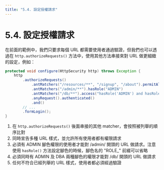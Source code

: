 ```yaml
---
title: "5.4. 設定授權請求"
---
```


# 5.4. 設定授權請求

在前面的範例中，我們只要求每個 URL 都需要使用者通過驗證，但我們也可以透過在 `http.authorizeRequests()` 方法中，使用其他方法串接來對 URL 做更細緻的設定，例如：

```java
protected void configure(HttpSecurity http) throws Exception {
	http
		.authorizeRequests()                                                     // 1.
			.antMatchers("/resources/**", "/signup", "/about").permitAll()       // 2.
			.antMatchers("/admin/**").hasRole("ADMIN")                           // 3.
			.antMatchers("/db/**").access("hasRole('ADMIN') and hasRole('DBA')") // 4.
			.anyRequest().authenticated()                                        // 5.
			.and()
		// ...
		.formLogin();
}
```

1. 在 `http.authorizeRequests()` 後面串接的其他 matcher，會按照被列舉的順序比對
2. 同時宣告多種 URL 樣式，並允許所有使用者都有權限請求
3. 必須有 ADMIN 腳色權限的使用者才能對 /admin/ 開頭的 URL 做請求。注意使用 `hasRole()` 方法設定腳色的時候，腳色名的 "ROLE_" 前綴可以省略
4. 必須同時有 ADMIN 及 DBA 兩種腳色的權限才能對 /db/ 開頭的 URL 做請求
5. 任何不符合已經列舉的 URL 樣式，使用者都必須經過驗證